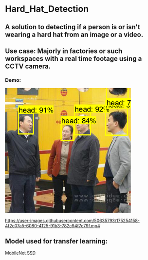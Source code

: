 # Hard_Hat_Detection

## A solution to detecting if a person is or isn't wearing a hard hat from an image or a video.
## Use case: Majorly in factories or such workspaces with a real time footage using a CCTV camera.

### Demo:
![image](https://github.com/sparshpekhale/Hard_Hat_Detection/blob/master/demo_image.png)

https://user-images.githubusercontent.com/50635793/175254158-4f2c07a5-6080-4125-91b3-782c94f7c79f.mp4

## Model used for transfer learning:
[MobileNet SSD](http://download.tensorflow.org/models/object_detection/tf2/20200711/ssd_mobilenet_v2_fpnlite_320x320_coco17_tpu-8.tar.gz)
